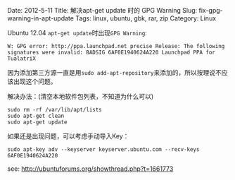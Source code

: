 Date: 2012-5-11
Title: 解决apt-get update 时的 GPG Warning
Slug: fix-gpg-warning-in-apt-update
Tags: linux, ubuntu, gbk, rar, zip
Category: Linux

Ubuntu 12.04 `apt-get update`时出现`GPG Warning`:

	W: GPG error: http://ppa.launchpad.net precise Release: The following signatures were invalid: BADSIG 6AF0E1940624A220 Launchpad PPA for TualatriX

因为添加第三方源一直是用`sudo add-apt-repository`来添加的，所以按理说不应该出现这个问题。

解决办法：(清空本地软件包列表，不知道为什么可以)

	sudo rm -rf /var/lib/apt/lists
	sudo apt-get clean
	sudo apt-get update

如果还是出现问题，可以考虑手动导入Key：

	sudo apt-key adv --keyserver keyserver.ubuntu.com --recv-keys 6AF0E1940624A220

see: <http://ubuntuforums.org/showthread.php?t=1661773>